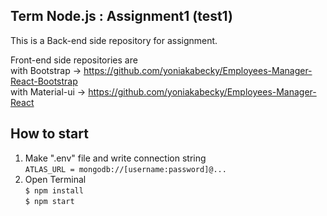 ## Term Node.js : Assignment1 (test1)
  
This is a Back-end side repository for assignment.  
  
Front-end side repositories are  
with Bootstrap -> https://github.com/yoniakabecky/Employees-Manager-React-Bootstrap  
with Material-ui -> https://github.com/yoniakabecky/Employees-Manager-React
  
  
## How to start
  
  1. Make ".env" file and write connection string  
    ```ATLAS_URL = mongodb://[username:password]@...```
  2. Open Terminal  
    ```$ npm install```  
    ```$ npm start```
